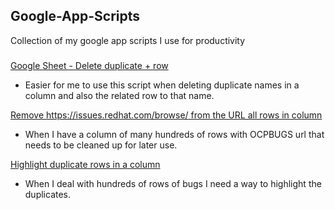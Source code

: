 ## Google-App-Scripts
Collection of my google app scripts I use for productivity

###
[Google Sheet - Delete duplicate + row](delete-duplicates-plus-row.js)
- Easier for me to use this script when deleting duplicate names in a column and also the related row to that name. 

[Remove https://issues.redhat.com/browse/ from the URL all rows in column ](remove-url-rows-in-column.js)
- When I have a column of many hundreds of rows with OCPBUGS url that needs to be cleaned up for later use. 

[Highlight duplicate rows in a column](highlight-duplicates-row.js)
- When I deal with hundreds of rows of bugs I need a way to highlight the duplicates.